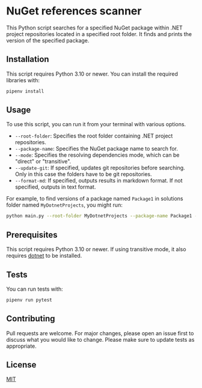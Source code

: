 # NuGet references scanner

This Python script searches for a specified NuGet package within .NET project repositories located in a specified root folder. It finds and prints the version of the specified package.

## Installation

This script requires Python 3.10 or newer. You can install the required libraries with:

```bash
pipenv install
```

## Usage

To use this script, you can run it from your terminal with various options.

* `--root-folder`: Specifies the root folder containing .NET project repositories.
* `--package-name`: Specifies the NuGet package name to search for.
* `--mode`: Specifies the resolving dependencies mode, which can be "direct" or "transitive".
* `--update-git`: If specified, updates git repositories before searching. Only in this case the folders have to be git repositories.
* `--format-md`: If specified, outputs results in markdown format. If not specified, outputs in text format.

For example, to find versions of a package named `Package1` in solutions folder named `MyDotnetProjects`, you might run:
```bash
python main.py --root-folder MyDotnetProjects --package-name Package1 --mode direct
```

## Prerequisites

This script requires Python 3.10 or newer. If using transitive mode, it also requires [dotnet](https://dotnet.microsoft.com/en-us/download/dotnet) to be installed.

## Tests

You can run tests with:
```bash
pipenv run pytest
```

## Contributing

Pull requests are welcome. For major changes, please open an issue first to discuss what you would like to change. Please make sure to update tests as appropriate.

## License

[MIT](LICENSE.md)
